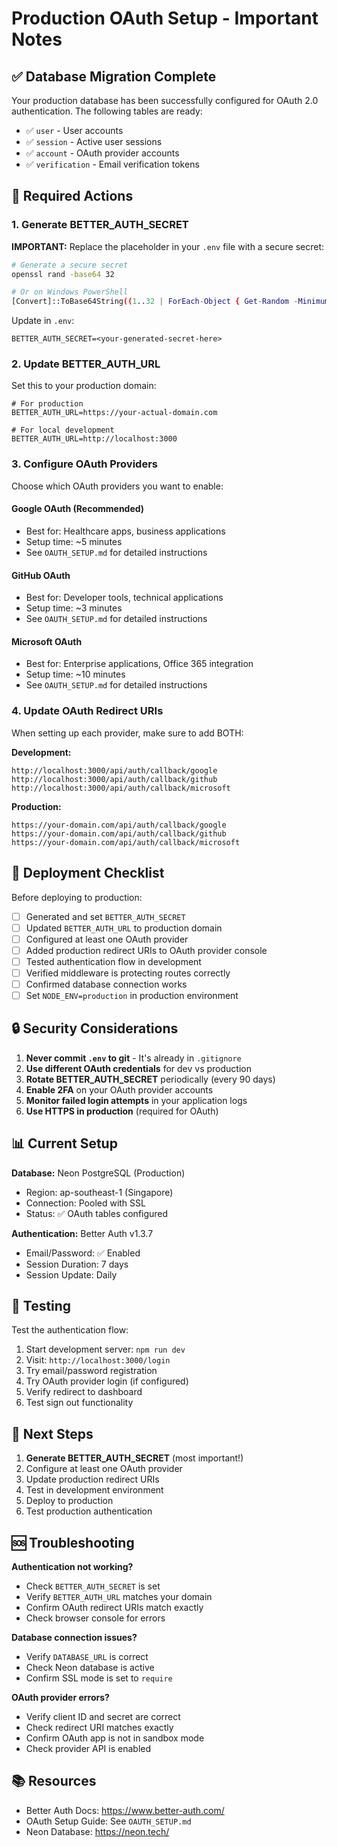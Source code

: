 # Production OAuth Setup - Important Notes

## ✅ Database Migration Complete

Your production database has been successfully configured for OAuth 2.0 authentication. The following tables are ready:

- ✅ `user` - User accounts
- ✅ `session` - Active user sessions
- ✅ `account` - OAuth provider accounts
- ✅ `verification` - Email verification tokens

## 🔐 Required Actions

### 1. Generate BETTER_AUTH_SECRET

**IMPORTANT:** Replace the placeholder in your `.env` file with a secure secret:

```bash
# Generate a secure secret
openssl rand -base64 32

# Or on Windows PowerShell
[Convert]::ToBase64String((1..32 | ForEach-Object { Get-Random -Minimum 0 -Maximum 256 }))
```

Update in `.env`:
```env
BETTER_AUTH_SECRET=<your-generated-secret-here>
```

### 2. Update BETTER_AUTH_URL

Set this to your production domain:

```env
# For production
BETTER_AUTH_URL=https://your-actual-domain.com

# For local development
BETTER_AUTH_URL=http://localhost:3000
```

### 3. Configure OAuth Providers

Choose which OAuth providers you want to enable:

#### Google OAuth (Recommended)
- Best for: Healthcare apps, business applications
- Setup time: ~5 minutes
- See `OAUTH_SETUP.md` for detailed instructions

#### GitHub OAuth
- Best for: Developer tools, technical applications
- Setup time: ~3 minutes
- See `OAUTH_SETUP.md` for detailed instructions

#### Microsoft OAuth
- Best for: Enterprise applications, Office 365 integration
- Setup time: ~10 minutes
- See `OAUTH_SETUP.md` for detailed instructions

### 4. Update OAuth Redirect URIs

When setting up each provider, make sure to add BOTH:

**Development:**
```
http://localhost:3000/api/auth/callback/google
http://localhost:3000/api/auth/callback/github
http://localhost:3000/api/auth/callback/microsoft
```

**Production:**
```
https://your-domain.com/api/auth/callback/google
https://your-domain.com/api/auth/callback/github
https://your-domain.com/api/auth/callback/microsoft
```

## 🚀 Deployment Checklist

Before deploying to production:

- [ ] Generated and set `BETTER_AUTH_SECRET`
- [ ] Updated `BETTER_AUTH_URL` to production domain
- [ ] Configured at least one OAuth provider
- [ ] Added production redirect URIs to OAuth provider console
- [ ] Tested authentication flow in development
- [ ] Verified middleware is protecting routes correctly
- [ ] Confirmed database connection works
- [ ] Set `NODE_ENV=production` in production environment

## 🔒 Security Considerations

1. **Never commit `.env` to git** - It's already in `.gitignore`
2. **Use different OAuth credentials** for dev vs production
3. **Rotate BETTER_AUTH_SECRET** periodically (every 90 days)
4. **Enable 2FA** on your OAuth provider accounts
5. **Monitor failed login attempts** in your application logs
6. **Use HTTPS in production** (required for OAuth)

## 📊 Current Setup

**Database:** Neon PostgreSQL (Production)
- Region: ap-southeast-1 (Singapore)
- Connection: Pooled with SSL
- Status: ✅ OAuth tables configured

**Authentication:** Better Auth v1.3.7
- Email/Password: ✅ Enabled
- Session Duration: 7 days
- Session Update: Daily

## 🧪 Testing

Test the authentication flow:

1. Start development server: `npm run dev`
2. Visit: `http://localhost:3000/login`
3. Try email/password registration
4. Try OAuth provider login (if configured)
5. Verify redirect to dashboard
6. Test sign out functionality

## 📝 Next Steps

1. **Generate BETTER_AUTH_SECRET** (most important!)
2. Configure at least one OAuth provider
3. Update production redirect URIs
4. Test in development environment
5. Deploy to production
6. Test production authentication

## 🆘 Troubleshooting

**Authentication not working?**
- Check `BETTER_AUTH_SECRET` is set
- Verify `BETTER_AUTH_URL` matches your domain
- Confirm OAuth redirect URIs match exactly
- Check browser console for errors

**Database connection issues?**
- Verify `DATABASE_URL` is correct
- Check Neon database is active
- Confirm SSL mode is set to `require`

**OAuth provider errors?**
- Verify client ID and secret are correct
- Check redirect URI matches exactly
- Confirm OAuth app is not in sandbox mode
- Check provider API is enabled

## 📚 Resources

- Better Auth Docs: https://www.better-auth.com/
- OAuth Setup Guide: See `OAUTH_SETUP.md`
- Neon Database: https://neon.tech/
